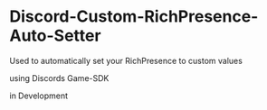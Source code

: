 # Discord-Custom-RichPresence-Auto-Setter
Used to automatically set your RichPresence to custom values

using Discords Game-SDK 

in Development
